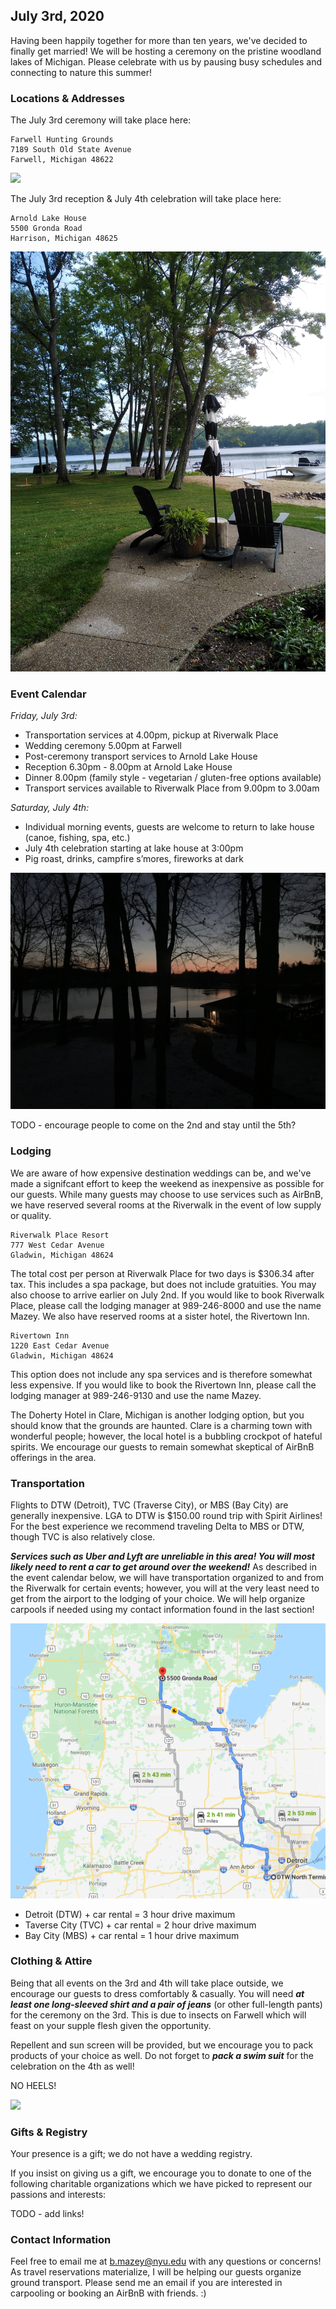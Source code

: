 <link rel="shortcut icon" type="image/png" href="/celebrate/images/favicon-32x32.png">
<link rel="shortcut icon" sizes="32x32" href="/celebrate/images/favicon-32x32.png">

## July 3rd, 2020

Having been happily together for more than ten years, we've decided to finally get married! We will be hosting a ceremony on the pristine woodland lakes of Michigan. Please celebrate with us by pausing busy schedules and connecting to nature this summer!

### Locations & Addresses

The July 3rd ceremony will take place here:

```
Farwell Hunting Grounds
7189 South Old State Avenue
Farwell, Michigan 48622
```

![](/images/farwell.jpg)

The July 3rd reception & July 4th celebration will take place here:

```
Arnold Lake House
5500 Gronda Road
Harrison, Michigan 48625
```

![](/images/lake.jpg)

### Event Calendar

_Friday, July 3rd:_
* Transportation services at 4.00pm, pickup at Riverwalk Place
* Wedding ceremony 5.00pm at Farwell
* Post-ceremony transport services to Arnold Lake House
* Reception 6.30pm - 8.00pm at Arnold Lake House
* Dinner 8.00pm (family style - vegetarian / gluten-free options available)
* Transport services available to Riverwalk Place from 9.00pm to 3.00am

_Saturday, July 4th:_
* Individual morning events, guests are welcome to return to lake house (canoe, fishing, spa, etc.)
* July 4th celebration starting at lake house at 3:00pm
* Pig roast, drinks, campfire s’mores, fireworks at dark

![](/images/nightscape.jpg)

TODO - encourage people to come on the 2nd and stay until the 5th?

### Lodging

We are aware of how expensive destination weddings can be, and we've made a signifcant effort to keep the weekend as inexpensive as possible for our guests.
While many guests may choose to use services such as AirBnB, we have reserved several rooms at the Riverwalk in the event of low supply or quality.

```
Riverwalk Place Resort
777 West Cedar Avenue
Gladwin, Michigan 48624
```

The total cost per person at Riverwalk Place for two days is $306.34 after tax. This includes a spa package, but does not include gratuities.
You may also choose to arrive earlier on July 2nd.
If you would like to book Riverwalk Place, please call the lodging manager at 989-246-8000 and use the name Mazey.
We also have reserved rooms at a sister hotel, the Rivertown Inn.

```
Rivertown Inn
1220 East Cedar Avenue
Gladwin, Michigan 48624
```

This option does not include any spa services and is therefore somewhat less expensive.
If you would like to book the Rivertown Inn, please call the lodging manager at 989-246-9130 and use the name Mazey.

The Doherty Hotel in Clare, Michigan is another lodging option, but you should know that the grounds are haunted.
Clare is a charming town with wonderful people; however, the local hotel is a bubbling crockpot of hateful spirits.
We encourage our guests to remain somewhat skeptical of AirBnB offerings in the area.

### Transportation

Flights to DTW (Detroit), TVC (Traverse City), or MBS (Bay City) are generally inexpensive. LGA to DTW is $150.00 round trip with Spirit Airlines!
For the best experience we recommend traveling Delta to MBS or DTW, though TVC is also relatively close.

***Services such as Uber and Lyft are unreliable in this area! You will most likely need to rent a car to get around over the weekend!***
As described in the event calendar below, we will have transportation organized to and from the Riverwalk for certain events;
however, you will at the very least need to get from the airport to the lodging of your choice.
We will help organize carpools if needed using my contact information found in the last section!

![](/images/route.png)

* Detroit (DTW) + car rental = 3 hour drive maximum
* Taverse City (TVC) + car rental = 2 hour drive maximum
* Bay City (MBS) + car rental = 1 hour drive maximum

### Clothing & Attire

Being that all events on the 3rd and 4th will take place outside, we encourage our guests to dress comfortably & casually.
You will need ***at least one long-sleeved shirt and a pair of jeans*** (or other full-length pants) for the ceremony on the 3rd.
This is due to insects on Farwell which will feast on your supple flesh given the opportunity.

Repellent and sun screen will be provided, but we encourage you to pack products of your choice as well.
Do not forget to ***pack a swim suit*** for the celebration on the 4th as well!

NO HEELS!

![](/images/lakefront.jpg)

### Gifts & Registry

Your presence is a gift; we do not have a wedding registry.

If you insist on giving us a gift, we encourage you to donate to one of the following charitable organizations which we
have picked to represent our passions and interests:

TODO - add links!

### Contact Information

Feel free to email me at <b.mazey@nyu.edu> with any questions or concerns!
As travel reservations materialize, I will be helping our guests organize ground transport.
Please send me an email if you are interested in carpooling or booking an AirBnB with friends. :)